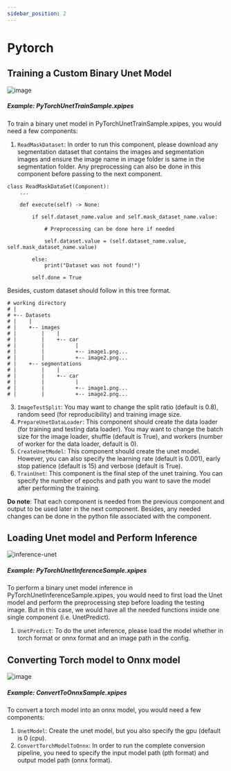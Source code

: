 ```yaml
---
sidebar_position: 2
---
```


# Pytorch

## Training a Custom Binary Unet Model
![image](https://user-images.githubusercontent.com/23378929/146719809-45b48f38-ebf9-4a21-b36b-4c7ab6f89afd.png)

##### Example: PyTorchUnetTrainSample.xpipes
To train a binary unet model in PyTorchUnetTrainSample.xpipes, you would need a few components:
1. `ReadMaskDataset`: In order to run this component, please download any segmentation dataset that contains the images and segmentation images and ensure the image name in image folder is same in the segmentation folder. Any preprocessing can also be done in this component before passing to the next component.
```
class ReadMaskDataSet(Component):
    ...

    def execute(self) -> None:

        if self.dataset_name.value and self.mask_dataset_name.value:

            # Preprocessing can be done here if needed

            self.dataset.value = (self.dataset_name.value, self.mask_dataset_name.value)

        else:
            print("Dataset was not found!")

        self.done = True
```
Besides, custom dataset should follow in this tree format.
```
# working directory
# |
# +-- Datasets
# |    |
# |    +-- images
# |        |    |
# |        |    +-- car
# |        |          |
# |        |          +-- image1.png...
# |        |          +-- image2.png...
# |    +-- segmentations
# |        |    |
# |        |    +-- car
# |        |          |
# |        |          +-- image1.png...
# |        |          +-- image2.png...
```
3. `ImageTestSplit`: You may want to change the split ratio (default is 0.8), random seed (for reproducibility) and training image size.
3. `PrepareUnetDataLoader`: This component should create the data loader (for training and testing data loader). You may want to change the batch size for the image loader, shuffle (default is True), and workers (number of worker for the data loader, default is 0).
4. `CreateUnetModel`: This component should create the unet model. However, you can also specify the learning rate (default is 0.001), early stop patience (default is 15) and verbose (default is True).
5. `TrainUnet`: This component is the final step of the unet training. You can specify the number of epochs and path you want to save the model after performing the training.

**Do note**: That each component is needed from the previous component and output to be used later in the next component. Besides, any needed changes can be done in the python file associated with the component.

## Loading Unet model and Perform Inference
![inference-unet](https://user-images.githubusercontent.com/23378929/146729793-e37d73cd-1691-4540-89da-b11e6139614e.gif)

##### Example: PyTorchUnetInferenceSample.xpipes
To perform a binary unet model inference in PyTorchUnetInferenceSample.xpipes, you would need to first load the Unet model and perform the preprocessing step before loading the testing image. But in this case, we would have all the needed functions inside one single component (i.e. UnetPredict).
1. `UnetPredict`: To do the unet inference, please load the model whether in torch format or onnx format and an image path in the config.

## Converting Torch model to Onnx model
![image](https://user-images.githubusercontent.com/23378929/146732392-6f6828f8-b12d-4293-ad3a-af016aabf307.png)

##### Example: ConvertToOnnxSample.xpipes
To convert a torch model into an onnx model, you would need a few components:
1. `UnetModel`: Create the unet model, but you also specify the gpu (default is 0 (cpu).
2. `ConvertTorchModelToOnnx`: In order to run the complete conversion pipeline, you need to specify the input model path (pth format) and output model path (onnx format).
